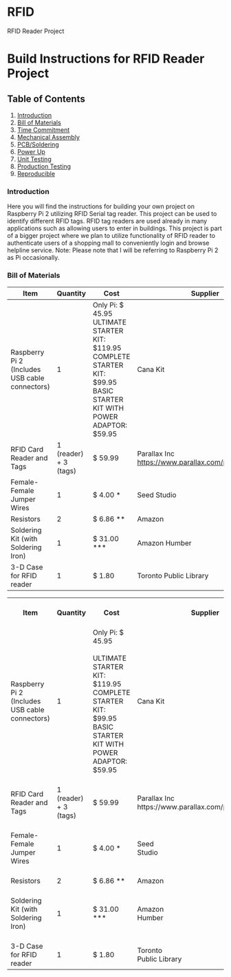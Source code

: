# RFID
RFID Reader Project
# Build Instructions for RFID Reader Project

## Table of Contents
1. [Introduction](#introduction)
2. [Bill of Materials](#bill-of-materials)
3. [Time Commitment](#time-commitment)
4. [Mechanical Assembly](#mechanical-assembly)
5. [PCB/Soldering](#pcb-soldering)
6. [Power Up](#power-up)
7. [Unit Testing](#unit-testing)
8. [Production Testing](#production-testing)
9. [Reproducible](#reproducible)

### Introduction
Here you will find the instructions for building your own project on Raspberry Pi 2 utilizing RFID Serial tag reader. This project can be used to identify different RFID tags. RFID tag readers are used already in many applications such as allowing users to enter in buildings. This project is part of a bigger project where we plan to utilize functionality of RFID reader to authenticate users of a shopping mall to conveniently login and browse helpline service. 
Note: Please note that I will be referring to Raspberry Pi 2 as Pi occasionally. 

### Bill of Materials
|    Item                                              	|    Quantity                 	|    Cost                                                                                                                                       	|    Supplier                                                 	|
|------------------------------------------------------	|-----------------------------	|-----------------------------------------------------------------------------------------------------------------------------------------------	|-------------------------------------------------------------	|
|    Raspberry Pi 2 (Includes USB cable connectors)    	|    1                        	|    Only Pi: $ 45.95      ULTIMATE STARTER   KIT: $119.95   COMPLETE   STARTER KIT: $99.95   BASIC STARTER   KIT WITH POWER ADAPTOR: $59.95    	|    Cana Kit                                                 	|
|    RFID Card Reader and Tags                         	|    1 (reader) + 3 (tags)    	|    $ 59.99                                                                                                                                    	|    Parallax Inc   https://www.parallax.com/product/32390    	|
|    Female-Female Jumper Wires                        	|    1                        	|    $ 4.00 *                                                                                                                                   	|    Seed   Studio                                            	|
|    Resistors                                         	|    2                        	|    $ 6.86 **                                                                                                                                  	|    Amazon                                                   	|
|    Soldering Kit (with Soldering Iron)               	|    1                        	|    $ 31.00 ***                                                                                                                                	|    Amazon   Humber                                          	|
|    3-D Case for RFID reader                          	|    1                        	|    $ 1.80                                                                                                                                     	|    Toronto   Public Library                                 	|
</style>
<table class="tg">
  <tr>
    <th class="tg-zktd"><br>  Item<br>  </th>
    <th class="tg-zktd"><br>  Quantity<br>  </th>
    <th class="tg-gwa0"><br>  Cost<br>  </th>
    <th class="tg-gwa0"><br>  Supplier<br>  </th>
  </tr>
  <tr>
    <td class="tg-031e"><br>  Raspberry Pi 2 (Includes USB cable connectors)<br>  </td>
    <td class="tg-031e"><br>  1<br>  </td>
    <td class="tg-yw4l"><br>  Only Pi: $ 45.95<br>  <br>  ULTIMATE STARTER<br>  KIT: $119.95<br>  COMPLETE<br>  STARTER KIT: $99.95<br>  BASIC STARTER<br>  KIT WITH POWER ADAPTOR: $59.95<br>  </td>
    <td class="tg-yw4l"><br>  Cana Kit<br>  </td>
  </tr>
  <tr>
    <td class="tg-031e"><br>  RFID Card Reader and Tags<br>  </td>
    <td class="tg-031e"><br>  1 (reader) + 3 (tags)<br>  </td>
    <td class="tg-yw4l"><br>  $ 59.99<br>  </td>
    <td class="tg-yw4l"><br>  Parallax Inc<br>  https://www.parallax.com/product/32390<br>  </td>
  </tr>
  <tr>
    <td class="tg-031e"><br>  Female-Female Jumper Wires<br>  </td>
    <td class="tg-031e"><br>  1<br>  </td>
    <td class="tg-yw4l"><br>  $ 4.00 *<br>  </td>
    <td class="tg-yw4l"><br>  Seed<br>  Studio<br>  </td>
  </tr>
  <tr>
    <td class="tg-031e"><br>  Resistors<br>  </td>
    <td class="tg-031e"><br>  2<br>  </td>
    <td class="tg-yw4l"><br>  $ 6.86 **<br>  </td>
    <td class="tg-yw4l"><br>  Amazon<br>  </td>
  </tr>
  <tr>
    <td class="tg-031e"><br>  Soldering Kit (with Soldering Iron)<br>  </td>
    <td class="tg-031e"><br>  1<br>  </td>
    <td class="tg-yw4l"><br>  $ 31.00 ***<br>  </td>
    <td class="tg-yw4l"><br>  Amazon<br>  Humber<br>  </td>
  </tr>
  <tr>
    <td class="tg-031e"><br>  3-D Case for RFID reader<br>  </td>
    <td class="tg-031e"><br>  1<br>  </td>
    <td class="tg-yw4l"><br>  $ 1.80<br>  </td>
    <td class="tg-yw4l"><br>  Toronto<br>  Public Library<br>  </td>
  </tr>
</table>
